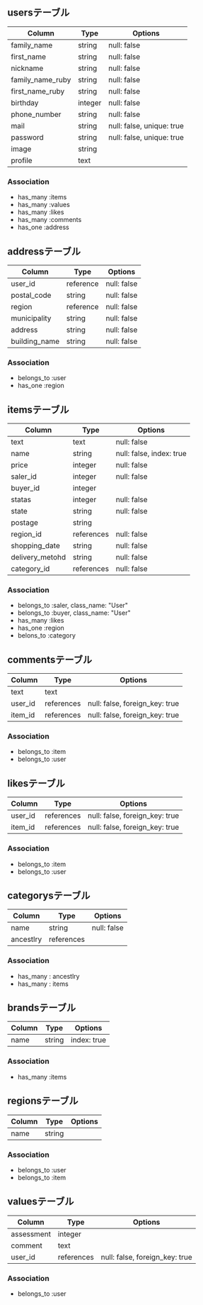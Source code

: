 ## usersテーブル
|Column|Type|Options|
|------|----|-------|
|family_name|string|null: false|
|first_name|string|null: false|
|nickname|string|null: false|
|family_name_ruby|string|null: false|
|first_name_ruby|string|null: false|
|birthday|integer|null: false|
|phone_number|string|null: false|
|mail|string|null: false, unique: true|
|password|string|null: false, unique: true|
|image|string|
|profile|text|

### Association
- has_many :items
- has_many :values
- has_many :likes
- has_many :comments
- has_one :address

## addressテーブル
|Column|Type|Options|
|------|----|-------|
|user_id|reference|null: false|
|postal_code|string|null: false|
|region|reference|null: false|
|municipality|string|null: false|
|address|string|null: false|
|building_name|string|null: false|


### Association
- belongs_to :user
- has_one :region

## itemsテーブル

|Column|Type|Options|
|------|----|-------|
|text|text|null: false|
|name|string|null: false, index: true|
|price|integer|null: false|
|saler_id|integer|null: false|
|buyer_id|integer|
|statas|integer|null: false|
|state|string|null: false|
|postage|string|
|region_id|references|null: false|
|shopping_date|string|null: false|
|delivery_metohd|string|null: false|
|category_id|references|null: false|

### Association
- belongs_to :saler, class_name: "User"
- belongs_to :buyer, class_name: "User"
- has_many :likes
- has_one :region
- belons_to :category

## commentsテーブル

|Column|Type|Options|
|------|----|-------|
|text|text|
|user_id|references|null: false, foreign_key: true|
|item_id|references|null: false, foreign_key: true|

### Association
- belongs_to :item
- belongs_to :user

## likesテーブル

|Column|Type|Options|
|------|----|-------|
|user_id|references|null: false, foreign_key: true|
|item_id|references|null: false, foreign_key: true|

### Association
- belongs_to :item
- belongs_to :user

## categorysテーブル

|Column|Type|Options|
|------|----|-------|
|name|string|null: false|
|ancestlry|references||

### Association
- has_many : ancestlry
- has_many : items

## brandsテーブル

|Column|Type|Options|
|------|----|-------|
|name|string|index: true|

### Association
- has_many :items

## regionsテーブル

|Column|Type|Options|
|------|----|-------|
|name|string|

### Association
- belongs_to :user
- belongs_to :item

## valuesテーブル

|Column|Type|Options|
|------|----|-------|
|assessment|integer|
|comment|text|
|user_id|references|null: false, foreign_key: true|

### Association
- belongs_to :user